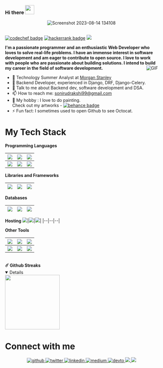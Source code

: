 ### Hi there  <img src="https://media.tenor.com/images/dde00ef959f44dc5279786fc7f20fe5b/tenor.gif" width="30" >
 
<div align="center">
<img alt="Screenshot 2023-08-14 134108" src="https://github.com/Anadee11/WebArena/assets/55245862/c7d94ad9-9641-45b7-96ad-2a24fa8a9010">
</div>

<br>
 
[![codechef badge](https://img.shields.io/badge/rudrakshi99-30302f?style=flat&logo=codechef)](https://www.codechef.com/users/rudrakshi99)
[![hackerrank badge](https://img.shields.io/badge/sonirudrakshi99-30302f?style=flat&logo=hackerrank)](https://www.hackerrank.com/sonirudrakshi99)
[![](https://visitcount.itsvg.in/api?id=rudrakshi99&label=Profile%20Views&color=0&icon=0&pretty=true)](https://visitcount.itsvg.in)
</br>

**I'm a passionate programmer and an enthusiastic Web Developer who loves to solve real-life problems. I have an immense interest in software development and am eager to contribute to open source. I love to work with people who are passionate about building solutions. I intend to build my career in the field of software development.**
<img align="right" alt="GIF" src="https://thumbs.gfycat.com/HugeYellowGoldfinch-size_restricted.gif" />


- 🔭 Technology Summer Analyst at [Morgan Stanley](https://www.morganstanley.com/)
- 🌱 Backend Developer, experienced in Django, DRF, Django-Celery.
- :handshake: Talk to me about Backend dev, software development and DSA.
- 📫 How to reach me: sonirudrakshi99@gmail.com
- 🎨 My hobby : I love to do painting. <br>Check out my artworks - [![behance badge](https://img.shields.io/badge/rudrakshisoni-30302f?style=flat&logo=behance)](https://www.behance.net/rudrakshisoni)
- ⚡ Fun fact: I sometimes used to open Github to see Octocat.

# My Tech Stack

**Programming Languages**

<img src="https://img.shields.io/badge/python%20-%2314354C.svg?&style=for-the-badge&logo=python&logoColor=white"/>|<img src="https://img.shields.io/badge/c++%20-%2300599C.svg?&style=for-the-badge&logo=c%2B%2B&ogoColor=white"/>|<img src="https://img.shields.io/badge/javascript%20-%23323330.svg?&style=for-the-badge&logo=javascript&logoColor=%23F7DF1E"/>|
|--|--|--|
<img src="https://img.shields.io/badge/c%20-%2300599C.svg?&style=for-the-badge&logo=c&logoColor=white"/>|<img src="https://img.shields.io/badge/typescript-%23007ACC.svg?style=for-the-badge&logo=typescript&logoColor=white"/>|<img src="https://img.shields.io/badge/Java-ED8B00?style=for-the-badge&logo=java&logoColor=white">|

**Libraries and Frameworks**

<img src="https://img.shields.io/badge/Django-092E20?style=for-the-badge&logo=django&logoColor=white"/>|<img src="https://img.shields.io/badge/bootstrap%20-%23563D7C.svg?&style=for-the-badge&logo=bootstrap&logoColor=white"/>| <img src="https://img.shields.io/badge/React-20232A?style=for-the-badge&logo=react&logoColor=61DAFB"/>|
|--|--|--|


**Databases**

<img src="https://img.shields.io/badge/SQLite-07405E?style=for-the-badge&logo=sqlite&logoColor=white"/>|<img src="https://img.shields.io/badge/redis-%23DD0031.svg?style=for-the-badge&logo=redis&logoColor=white"/>|<img src="https://img.shields.io/badge/postgres-0B96B2?style=for-the-badge&logo=postgresql&logoColor=white"/>|
|--|--|--|

**Hosting** 
<img src="https://img.shields.io/badge/AWS-%23FF9900.svg?style=for-the-badge&logo=amazon-aws&logoColor=white"/>|<img src="https://img.shields.io/badge/netlify-%23000000.svg?style=for-the-badge&logo=netlify&logoColor=#00C7B7">|<img src="https://img.shields.io/badge/heroku%20-%23430098.svg?&style=for-the-badge&logo=heroku&logoColor=white"/>|
|--|--|--|

**Other Tools**

<img src="https://img.shields.io/badge/git%20-%23F05033.svg?&style=for-the-badge&logo=git&logoColor=white"/>|<img src="https://img.shields.io/badge/github%20-%23121011.svg?&style=for-the-badge&logo=github&logoColor=white"/>|<img src="https://img.shields.io/badge/bitbucket-%230047B3.svg?style=for-the-badge&logo=bitbucket&logoColor=white"/>|
|--|--|--|
<img src="https://img.shields.io/badge/jira-%230A0FFF.svg?style=for-the-badge&logo=jira&logoColor=white"/>|<img src="https://img.shields.io/badge/Postman-FF6C37?style=for-the-badge&logo=postman&logoColor=white">|<img src="https://img.shields.io/badge/docker-%230db7ed.svg?style=for-the-badge&logo=docker&logoColor=white">
<br>

<summary><b>☄️ Github Streaks</b></summary>
<details open>
<img height="180em" src="https://github-readme-streak-stats.herokuapp.com/?user=rudrakshi99&hide_border=true" />
</details>

# Connect with me

<p align="center">
<a href="https://github.com/rudrakshi99" target="_blank">
<img src=https://img.shields.io/badge/github-%2324292e.svg?&style=for-the-badge&logo=github&logoColor=white alt=github style="margin-bottom: 5px;" />
</a>
<a href="https://twitter.com/Rudrakshi09" target="_blank">
<img src=https://img.shields.io/badge/twitter-%2300acee.svg?&style=for-the-badge&logo=twitter&logoColor=white alt=twitter style="margin-bottom: 5px;" />
</a>
<a href="https://www.linkedin.com/in/rudrakshi-soni-403031195/" target="_blank">
<img src=https://img.shields.io/badge/linkedin-%231E77B5.svg?&style=for-the-badge&logo=linkedin&logoColor=white alt=linkedin style="margin-bottom: 5px;" />
</a>
<a href="https://medium.com/@sonirudrakshi99" target="_blank">
<img src=https://img.shields.io/badge/medium-%23292929.svg?&style=for-the-badge&logo=medium&logoColor=white alt=medium style="margin-bottom: 5px;" />
</a>   
 <a href="https://dev.to/rudrakshi99" target="_blank">
<img src=https://img.shields.io/badge/dev.to-%2308090A.svg?&style=for-the-badge&logo=dev.to&logoColor=white alt=devto style="margin-bottom: 5px;" />
</a>
 <a href="https://stackoverflow.com/users/12773738/rudrakshi?tab=profile" target="_blank">
<img src="https://img.shields.io/badge/-Stack%20overflow-FE7A16?style=for-the-badge&logo=stack-overflow&logoColor=white"/>
</a> 
 </a>
 <a href="https://www.youtube.com/@rudrakshisoni" target="_blank">
<img src="https://img.shields.io/badge/YouTube-%23FF0000.svg?style=for-the-badge&logo=YouTube&logoColor=white"/>
</a>  
</p> 
